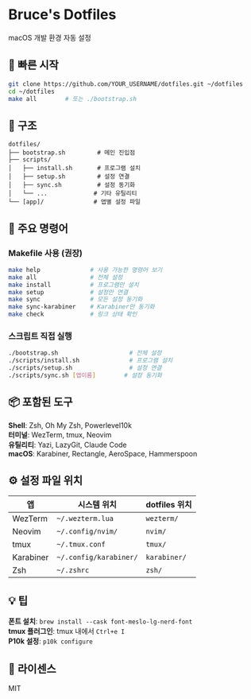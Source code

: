 # Bruce's Dotfiles

macOS 개발 환경 자동 설정

## 🚀 빠른 시작

```bash
git clone https://github.com/YOUR_USERNAME/dotfiles.git ~/dotfiles
cd ~/dotfiles
make all        # 또는 ./bootstrap.sh
```

## 📂 구조

```
dotfiles/
├── bootstrap.sh         # 메인 진입점
├── scripts/
│   ├── install.sh       # 프로그램 설치
│   ├── setup.sh         # 설정 연결
│   ├── sync.sh          # 설정 동기화
│   └── ...             # 기타 유틸리티
└── [app]/              # 앱별 설정 파일
```

## 🔧 주요 명령어

### Makefile 사용 (권장)
```bash
make help              # 사용 가능한 명령어 보기
make all               # 전체 설정
make install           # 프로그램만 설치
make setup             # 설정만 연결
make sync              # 모든 설정 동기화
make sync-karabiner    # Karabiner만 동기화
make check             # 링크 상태 확인
```

### 스크립트 직접 실행
```bash
./bootstrap.sh                    # 전체 설정
./scripts/install.sh              # 프로그램 설치
./scripts/setup.sh                # 설정 연결
./scripts/sync.sh [앱이름]        # 설정 동기화
```

## 📦 포함된 도구

**Shell**: Zsh, Oh My Zsh, Powerlevel10k  
**터미널**: WezTerm, tmux, Neovim  
**유틸리티**: Yazi, LazyGit, Claude Code  
**macOS**: Karabiner, Rectangle, AeroSpace, Hammerspoon

## ⚙️ 설정 파일 위치

| 앱 | 시스템 위치 | dotfiles 위치 |
|---|---|---|
| WezTerm | `~/.wezterm.lua` | `wezterm/` |
| Neovim | `~/.config/nvim/` | `nvim/` |
| tmux | `~/.tmux.conf` | `tmux/` |
| Karabiner | `~/.config/karabiner/` | `karabiner/` |
| Zsh | `~/.zshrc` | `zsh/` |

## 💡 팁

**폰트 설치**: `brew install --cask font-meslo-lg-nerd-font`  
**tmux 플러그인**: tmux 내에서 `Ctrl+e I`  
**P10k 설정**: `p10k configure`

## 📝 라이센스

MIT